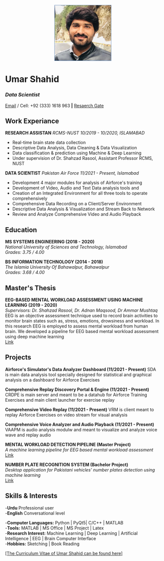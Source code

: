 
   <p align="center">
      <img src="https://github.com/umarshahid/umarshahid/blob/gh-pages/profile%20photo%20(2).jpg" width="185">
<!--         <img src="your_relative_path_here_number_2_large_name" width="350" alt="accessibility text"> -->
    </p>


# Umar Shahid
### _Data Scientist_<br>
[Email](mailto:ushahid.msse18@rcms.nust.edu.pk) / Cell: +92 (333) 1618 963 **|** [Resaerch Gate](https://www.researchgate.net/profile/Umar-Shahid)


## Work Experiance

**RESEARCH ASSISTAN**
_RCMS-NUST
10/2019 - 10/2020, ISLAMABAD_<br>
- Real-time brain state data collection 
- Descriptive Data Analysis, Data Cleaning & Data Visualization 
- Data classification & prediction using Machine & Deep Learning
- Under supervision of Dr. Shahzad Rasool, Assistant Professor RCMS, NUST

**DATA SCIENTIST**
_Pakistan Air Force
11/2021 - Present, Islamabad_<br>
- Development 4 major modules for analysis of Airforce's training
- Development of Video, Audio and Text Data analysis tools and
- Creation of an Integrated Environment for all three tools to operate comprehensively
- Comprehensive Data Recording on a Client/Server Environment
- Descriptive Data Analysis & Visualization and Stream Back to Network
- Review and Analyze Comprehensive Video and Audio Playback


## Education

**MS SYSTEMS ENGINEERING    (2018 - 2020)**<br>
_National University of Sciences and Technology, Islamabad_<br>
_Grades: 3.75 / 4.00_<br>

**BS INFORMATION TECHNOLOGY     (2014 - 2018)** <br>
_The Islamia University Of Bahawalpur, Bahawalpur_<br>
_Grades: 3.68 / 4.00_<br>


## Master's Thesis

**EEG-BASED MENTAL WORKLOAD ASSESSMENT USING MACHINE LEARNING     (2019 - 2020)** <br>
_Supervisors: Dr. Shahzad Rasool, Dr. Adnan Maqsood, Dr Ammar Mushtaq_<br>
EEG is an objective assessment technique used to record brain activities to monitor brain states
such as, stress, emotions, drowsiness and workload. In this research EEG is employed to assess
mental workload from human brain. We developed a pipeline for EEG based mental workload
assessment using deep machine learning <br>
[Link](https://www.researchgate.net/publication/344747532_EEG_Based_Mental_Workload_Assessment_using_Machine_Learning)

## Projects

**Airforce's Simulator's Data Analyzer Dashboard (11/2021 - Present)**
SDA is main data analysis tool specially designed for statistical and graphical analysis on a dashboard for Airforce Exercises

**Comprehensive Replay Discovery Portal & Engine (11/2021 - Present)**
CRDPE is main server and meant to be a datahub for Airforce Training Exercises and main client launcher for exercise replay

**Comprehensive Video Replay (11/2021 - Present)**
VRM is client meant to replay Airforce Exercises on video stream for visual analysis 

**Comprehensive Voice Analyzer and Audio Playback (11/2021 - Present)**
VAAPM is audio analysis modulw and meant to visualize and analyze voice wave and replay audio

**MENTAL WORKLOAD DETECTION PIPELINE (Master Project)**<br>
_A machine learning pipeline for EEG based mental workload assessment_<br>
[Link](https://umarshahid.github.io/EEG-workload/)

**NUMBER PLATE RECOGNITION SYSTEM (Bachelor Project)** <br>
_Desktop application for Pakistani vehicles’ number plates detection using machine learning_<br>
[Link](https://umarshahid.github.io/NPRS/)

## Skills & Interests

-**Urdu** Professional user <br>
-**English** Conversational level <br>

-**Computer Languages:** Python | PyQt5| C/C++ | MATLAB <br>
-**Tools:** MATLAB | MS Office | MS Project | Latex <br>
-**Research Interest:** Machine Learning | Deep Learning | Artificial Intelligence | EEG | Brain Computer Interface <br>
-**Hobbies:** Sketching | Book Reading <br>

[[The Curriculum Vitae of Umar Shahid can be found here]](https://umarshahid.github.io/Profile)
